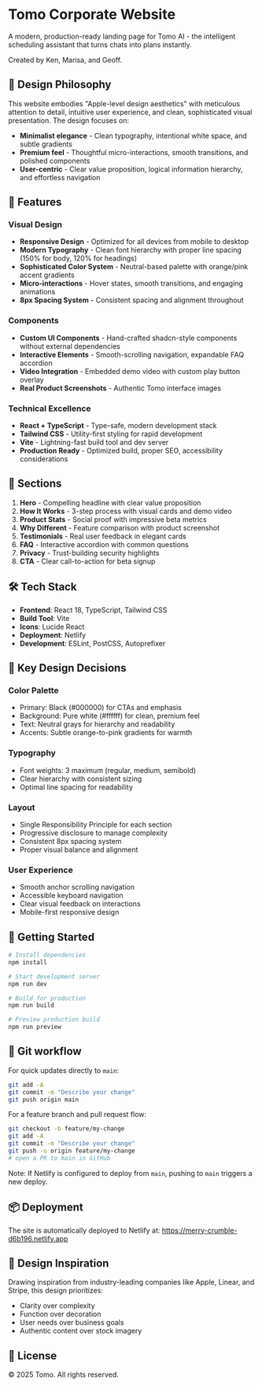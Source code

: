 # Tomo Corporate Website

A modern, production-ready landing page for Tomo AI - the intelligent scheduling assistant that turns chats into plans instantly.

Created by Ken, Marisa, and Geoff.

## 🎨 Design Philosophy

This website embodies "Apple-level design aesthetics" with meticulous attention to detail, intuitive user experience, and clean, sophisticated visual presentation. The design focuses on:

- **Minimalist elegance** - Clean typography, intentional white space, and subtle gradients
- **Premium feel** - Thoughtful micro-interactions, smooth transitions, and polished components
- **User-centric** - Clear value proposition, logical information hierarchy, and effortless navigation

## 🚀 Features

### Visual Design
- **Responsive Design** - Optimized for all devices from mobile to desktop
- **Modern Typography** - Clean font hierarchy with proper line spacing (150% for body, 120% for headings)
- **Sophisticated Color System** - Neutral-based palette with orange/pink accent gradients
- **Micro-interactions** - Hover states, smooth transitions, and engaging animations
- **8px Spacing System** - Consistent spacing and alignment throughout

### Components
- **Custom UI Components** - Hand-crafted shadcn-style components without external dependencies
- **Interactive Elements** - Smooth-scrolling navigation, expandable FAQ accordion
- **Video Integration** - Embedded demo video with custom play button overlay
- **Real Product Screenshots** - Authentic Tomo interface images

### Technical Excellence
- **React + TypeScript** - Type-safe, modern development stack
- **Tailwind CSS** - Utility-first styling for rapid development
- **Vite** - Lightning-fast build tool and dev server
- **Production Ready** - Optimized build, proper SEO, accessibility considerations

## 📱 Sections

1. **Hero** - Compelling headline with clear value proposition
2. **How It Works** - 3-step process with visual cards and demo video
3. **Product Stats** - Social proof with impressive beta metrics
4. **Why Different** - Feature comparison with product screenshot
5. **Testimonials** - Real user feedback in elegant cards
6. **FAQ** - Interactive accordion with common questions
7. **Privacy** - Trust-building security highlights
8. **CTA** - Clear call-to-action for beta signup

## 🛠 Tech Stack

- **Frontend**: React 18, TypeScript, Tailwind CSS
- **Build Tool**: Vite
- **Icons**: Lucide React
- **Deployment**: Netlify
- **Development**: ESLint, PostCSS, Autoprefixer

## 🎯 Key Design Decisions

### Color Palette
- Primary: Black (#000000) for CTAs and emphasis
- Background: Pure white (#ffffff) for clean, premium feel
- Text: Neutral grays for hierarchy and readability
- Accents: Subtle orange-to-pink gradients for warmth

### Typography
- Font weights: 3 maximum (regular, medium, semibold)
- Clear hierarchy with consistent sizing
- Optimal line spacing for readability

### Layout
- Single Responsibility Principle for each section
- Progressive disclosure to manage complexity
- Consistent 8px spacing system
- Proper visual balance and alignment

### User Experience
- Smooth anchor scrolling navigation
- Accessible keyboard navigation
- Clear visual feedback on interactions
- Mobile-first responsive design

## 🚀 Getting Started

```bash
# Install dependencies
npm install

# Start development server
npm run dev

# Build for production
npm run build

# Preview production build
npm run preview
```

## 🧭 Git workflow

For quick updates directly to `main`:

```bash
git add -A
git commit -m "Describe your change"
git push origin main
```

For a feature branch and pull request flow:

```bash
git checkout -b feature/my-change
git add -A
git commit -m "Describe your change"
git push -u origin feature/my-change
# open a PR to main in GitHub
```

Note: If Netlify is configured to deploy from `main`, pushing to `main` triggers a new deploy.

## 📦 Deployment

The site is automatically deployed to Netlify at: https://merry-crumble-d6b196.netlify.app

## 🎨 Design Inspiration

Drawing inspiration from industry-leading companies like Apple, Linear, and Stripe, this design prioritizes:
- Clarity over complexity
- Function over decoration  
- User needs over business goals
- Authentic content over stock imagery

## 📄 License

© 2025 Tomo. All rights reserved.